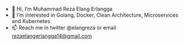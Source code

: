 - 👋 Hi, I’m Muhammad Reza Elang Erlangga
- 👀 I’m interested in Golang, Docker, Clean Architecture, Microservices and Kubernetes
- 📫 Reach me in twitter @elangreza or email rezaelangerlangga14@gmail.com

<!---
elangreza14/elangreza14 is a ✨ special ✨ repository because its `README.md` (this file) appears on your GitHub profile.
You can click the Preview link to take a look at your changes.
--->
